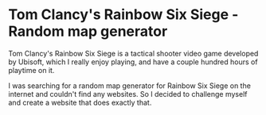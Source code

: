# Tom Clancy's Rainbow Six Siege - Random map generator
Tom Clancy's Rainbow Six Siege is a tactical shooter video game developed by Ubisoft, which I really enjoy playing, and have a couple hundred hours of playtime on it.

I was searching for a random map generator for Rainbow Six Siege on the internet and couldn't find any websites. So I decided to challenge myself and create a website that does exactly that.
